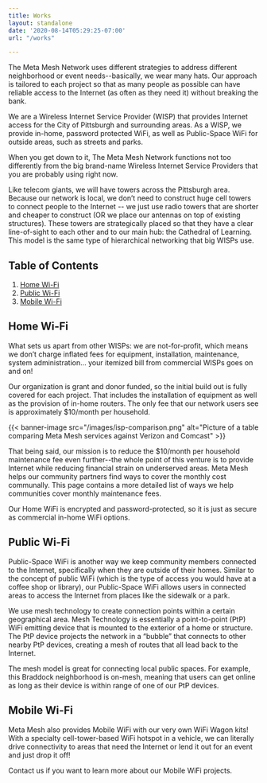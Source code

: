 ```yaml
---
title: Works
layout: standalone
date: '2020-08-14T05:29:25-07:00'
url: "/works"

---
```


The Meta Mesh Network uses different strategies to address different neighborhood or event needs--basically, we wear many hats. Our approach is tailored to each project so that as many people as possible can have reliable access to the Internet (as often as they need it) without breaking the bank.

We are a Wireless Internet Service Provider (WISP) that provides Internet access for the City of Pittsburgh and surrounding areas. As a WISP, we provide in-home, password protected WiFi, as well as Public-Space WiFi for outside areas, such as streets and parks.

When you get down to it, The Meta Mesh Network functions not too differently from the big brand-name Wireless Internet Service Providers that you are probably using right now.

Like telecom giants, we will have towers across the Pittsburgh area. Because our network is local, we don’t need to construct huge cell towers to connect people to the Internet -- we just use radio towers that are shorter and cheaper to construct (OR we place our antennas on top of existing structures). These towers are strategically placed so that they have a clear line-of-sight to each other and to our main hub: the Cathedral of Learning. This model is the same type of hierarchical networking that big WISPs use.

## Table of Contents

1. [Home Wi-Fi](#home-wi-fi)
2. [Public Wi-Fi](#public-wi-fi)
3. [Mobile Wi-Fi](#mobile-wi-fi)

## Home Wi-Fi

What sets us apart from other WISPs: we are not-for-profit, which means we don’t charge inflated fees for equipment, installation, maintenance, system administration… your itemized bill from commercial WISPs goes on and on!

Our organization is grant and donor funded, so the initial build out is fully covered for each project. That includes the installation of equipment as well as the provision of in-home routers. The only fee that our network users see is approximately $10/month per household.

<!--
    Forestry doesn't support tables yet, and this table is strutured in such a way that it
    would be very tedious to write out. Instead, we'll just publish a screenshot.
 -->
{{< banner-image src="/images/isp-comparison.png" alt="Picture of a table comparing Meta Mesh services against Verizon and Comcast" >}}


That being said, our mission is to reduce the $10/month per household maintenance fee even further--the whole point of this venture is to provide Internet while reducing financial strain on underserved areas. Meta Mesh helps our community partners find ways to cover the monthly cost communally. This page contains a more detailed list of ways we help communities cover monthly maintenance fees.

Our Home WiFi is encrypted and password-protected, so it is just as secure as commercial in-home WiFi options.

## Public Wi-Fi

Public-Space WiFi is another way we keep community members connected to the Internet, specifically when they are outside of their homes. Similar to the concept of public WiFi (which is the type of access you would have at a coffee shop or library), our Public-Space WiFi allows users in connected areas to access the Internet from places like the sidewalk or a park.

We use mesh technology to create connection points within a certain geographical area. Mesh Technology is essentially a point-to-point (PtP) WiFi emitting device that is mounted to the exterior of a home or structure. The PtP device projects the network in a “bubble” that connects to other nearby PtP devices, creating a mesh of routes that all lead back to the Internet.

The mesh model is great for connecting local public spaces. For example, this Braddock neighborhood is on-mesh, meaning that users can get online as long as their device is within range of one of our PtP devices.

## Mobile Wi-Fi

Meta Mesh also provides Mobile WiFi with our very own WiFi Wagon kits! With a specialty cell-tower-based WiFi hotspot in a vehicle, we can literally drive connectivity to areas that need the Internet or lend it out for an event and just drop it off!

Contact us if you want to learn more about our Mobile WiFi projects.
